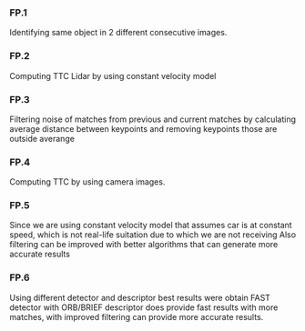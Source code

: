 ### FP.1
Identifying same object in 2 different consecutive images.
### FP.2
Computing TTC Lidar by using constant velocity model
### FP.3
Filtering noise of matches from previous and current matches by calculating average distance between keypoints and removing keypoints those are outside averange 
### FP.4
Computing TTC by using camera images.
### FP.5
Since we are using constant velocity model that assumes car is at constant speed, which is not real-life suitation due to which we are not receiving
Also filtering can be improved with better algorithms that can generate more accurate results
### FP.6
Using different detector and descriptor best results were obtain FAST detector with ORB/BRIEF descriptor does provide fast results with more matches, with improved filtering can provide more accurate results.